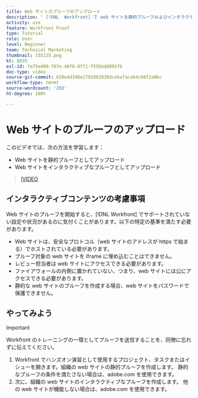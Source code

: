 ```yaml
---
title: Web サイトのプルーフのアップロード
description: ' [!DNL  Workfront] で web サイトを静的プルーフおよびインタラクティブプルーフとしてアップロードする方法について説明します。'
activity: use
feature: Workfront Proof
type: Tutorial
role: User
level: Beginner
team: Technical Marketing
thumbnail: 335135.png
kt: 8835
exl-id: 7e75e409-f87e-46f6-8ff1-f55bbdd892f6
doc-type: video
source-git-commit: 650e4d346e1792863930dcebafacab4c88f2a8bc
workflow-type: tm+mt
source-wordcount: '203'
ht-degree: 100%

---
```


# Web サイトのプルーフのアップロード

このビデオでは、次の方法を学習します：

* Web サイトを静的プルーフとしてアップロード
* Web サイトをインタラクティブなプルーフとしてアップロード

>[!VIDEO](https://video.tv.adobe.com/v/335135/?quality=12&learn=on)


## インタラクティブコンテンツの考慮事項

Web サイトのプルーフを開始すると、[!DNL Workfront] でサポートされていない設定や状況があるのに気付くことがあります。以下の特定の基準を満たす必要があります。

* Web サイトは、安全なプロトコル（web サイトのアドレスが https で始まる）でホストされている必要があります。
* プルーフ対象の web サイトを iframe に埋め込むことはできません。
* レビュー担当者は web サイトにアクセスできる必要があります。
* ファイアウォールの内側に置かれていない、つまり、web サイトには公にアクセスできる必要があります。
* 静的な web サイトのプルーフを作成する場合、web サイトをパスワードで保護できません。

## やってみよう

>[!IMPORTANT]
>
>Workfront のトレーニングの一環としてプルーフを送信することを、同僚に忘れずに伝えてください。

1. Workfront でハンズオン演習として使用するプロジェクト、タスクまたはイシューを開きます。組織の web サイトの静的プルーフを作成します。 静的なプルーフの条件を満たさない場合は、adobe.com を使用できます。
1. 次に、組織の web サイトのインタラクティブなプルーフを作成します。 他の web サイトが機能しない場合は、adobe.com を使用できます。

<!-- 
Learn more about these considerations in the articles Generate a static proof for a website or other web content and Generate an interactive proof for a website or other web content. 
-->

<!--
### Learn more
[!DNL Workfront] also supports interactive proofing of files generated from a ZIP file. Learn how to prepare the ZIP file for uploading in the article Interactive content proofs.

* Generate a static proof for a website or other web content
* Generate an interactive proof for a website or other web content
* Generate a proof for interactive content in a ZIP file
* Understand the desktop proofing viewer
* Install the desktop proofing viewer
-->
